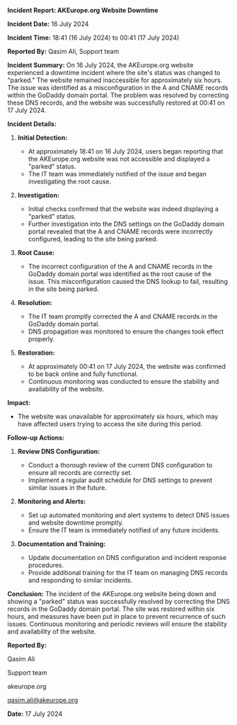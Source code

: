 **Incident Report: AKEurope.org Website Downtime**

**Incident Date:** 16 July 2024

**Incident Time:** 18:41 (16 July 2024) to 00:41 (17 July 2024)

**Reported By:** Qasim Ali, Support team

**Incident Summary:**
On 16 July 2024, the AKEurope.org website experienced a downtime incident where the site's status was changed to "parked." The website remained inaccessible for approximately six hours. The issue was identified as a misconfiguration in the A and CNAME records within the GoDaddy domain portal. The problem was resolved by correcting these DNS records, and the website was successfully restored at 00:41 on 17 July 2024.

**Incident Details:**

1. **Initial Detection:**
   - At approximately 18:41 on 16 July 2024, users began reporting that the AKEurope.org website was not accessible and displayed a "parked" status.
   - The IT team was immediately notified of the issue and began investigating the root cause.

2. **Investigation:**
   - Initial checks confirmed that the website was indeed displaying a "parked" status.
   - Further investigation into the DNS settings on the GoDaddy domain portal revealed that the A and CNAME records were incorrectly configured, leading to the site being parked.

3. **Root Cause:**
   - The incorrect configuration of the A and CNAME records in the GoDaddy domain portal was identified as the root cause of the issue. This misconfiguration caused the DNS lookup to fail, resulting in the site being parked.

4. **Resolution:**
   - The IT team promptly corrected the A and CNAME records in the GoDaddy domain portal.
   - DNS propagation was monitored to ensure the changes took effect properly.

5. **Restoration:**
   - At approximately 00:41 on 17 July 2024, the website was confirmed to be back online and fully functional.
   - Continuous monitoring was conducted to ensure the stability and availability of the website.

**Impact:**
- The website was unavailable for approximately six hours, which may have affected users trying to access the site during this period.

**Follow-up Actions:**
1. **Review DNS Configuration:**
   - Conduct a thorough review of the current DNS configuration to ensure all records are correctly set.
   - Implement a regular audit schedule for DNS settings to prevent similar issues in the future.

2. **Monitoring and Alerts:**
   - Set up automated monitoring and alert systems to detect DNS issues and website downtime promptly.
   - Ensure the IT team is immediately notified of any future incidents.

3. **Documentation and Training:**
   - Update documentation on DNS configuration and incident response procedures.
   - Provide additional training for the IT team on managing DNS records and responding to similar incidents.

**Conclusion:**
The incident of the AKEurope.org website being down and showing a "parked" status was successfully resolved by correcting the DNS records in the GoDaddy domain portal. The site was restored within six hours, and measures have been put in place to prevent recurrence of such issues. Continuous monitoring and periodic reviews will ensure the stability and availability of the website.

**Reported By:**

Qasim Ali

Support team

akeurope.org

qasim.ali@akeurope.org

**Date:** 17 July 2024
